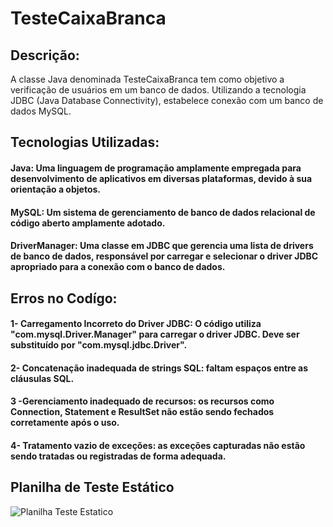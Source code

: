 # TesteCaixaBranca

## Descrição:
A classe Java denominada TesteCaixaBranca tem como objetivo a verificação de usuários em um banco de dados. Utilizando a tecnologia JDBC (Java Database Connectivity), estabelece conexão com um banco de dados MySQL.
## Tecnologias Utilizadas:
#### Java: Uma linguagem de programação amplamente empregada para desenvolvimento de aplicativos em diversas plataformas, devido à sua orientação a objetos.
#### MySQL: Um sistema de gerenciamento de banco de dados relacional de código aberto amplamente adotado.
#### DriverManager: Uma classe em JDBC que gerencia uma lista de drivers de banco de dados, responsável por carregar e selecionar o driver JDBC apropriado para a conexão com o banco de dados.
## Erros no Codígo:
#### 1- Carregamento Incorreto do Driver JDBC: O código utiliza "com.mysql.Driver.Manager" para carregar o driver JDBC. Deve ser substituído por "com.mysql.jdbc.Driver".
#### 2- Concatenação inadequada de strings SQL: faltam espaços entre as cláusulas SQL.
#### 3 -Gerenciamento inadequado de recursos: os recursos como Connection, Statement e ResultSet não estão sendo fechados corretamente após o uso.
#### 4- Tratamento vazio de exceções: as exceções capturadas não estão sendo tratadas ou registradas de forma adequada.
## Planilha de Teste Estático
![Planilha Teste Estatico](https://github.com/Ale-Sampaio/ExercicioCaixaBranca/assets/121987957/ed46f655-3766-49ad-96eb-dcefdfd26e1a)

